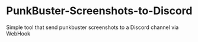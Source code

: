 # PunkBuster-Screenshots-to-Discord
Simple tool that send punkbuster screenshots to a Discord channel via WebHook
